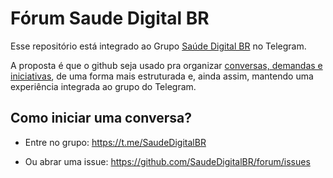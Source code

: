 # Fórum Saude Digital BR

Esse repositório está integrado ao Grupo [Saúde Digital BR](https://t.me/SaudeDigitalBR) no Telegram.

A proposta é que o github seja usado pra organizar [conversas, demandas e iniciativas](https://github.com/SaudeDigitalBR/forum/issues), de uma forma mais estruturada e, ainda assim, mantendo uma experiência integrada ao grupo do Telegram.

## Como iniciar uma conversa?

- Entre no grupo: https://t.me/SaudeDigitalBR

- Ou abrar uma issue: https://github.com/SaudeDigitalBR/forum/issues


